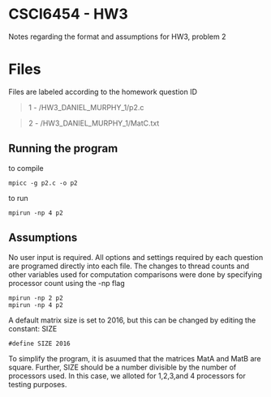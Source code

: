 # CSCI6454 - HW3

Notes regarding the format and assumptions for HW3, problem 2

# Files

Files are labeled according to the homework question ID
> 1 - /HW3_DANIEL_MURPHY_1/p2.c

> 2 - /HW3_DANIEL_MURPHY_1/MatC.txt

## Running the program

to compile
~~~~
mpicc -g p2.c -o p2
~~~~

to run
~~~~
mpirun -np 4 p2
~~~~

## Assumptions

No user input is required. All options and settings required by each question are programed directly into each file. The changes to thread counts and other variables used for computation comparisons were done by specifying processor count using the -np flag

~~~
mpirun -np 2 p2
mpirun -np 4 p2
~~~

A default matrix size is set to 2016, but this can be changed by editing the constant: SIZE
~~~
#define SIZE 2016
~~~

To simplify the program, it is asuumed that the matrices MatA and MatB are square. Further, SIZE should be a number divisible by the number of processors used. In this case, we alloted for 1,2,3,and 4 processors for testing purposes.